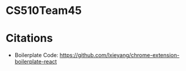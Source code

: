 # CS510Team45

# Citations

- Boilerplate Code: https://github.com/lxieyang/chrome-extension-boilerplate-react
